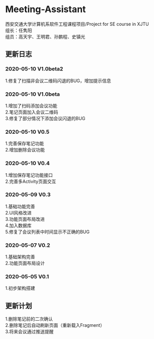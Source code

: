 # Meeting-Assistant
西安交通大学计算机系软件工程课程项目/Project for SE course in XJTU\
组长：任隽阳\
组员：高天宇、王明君、孙鹏程、史镇光

## 更新日志
### 2020-05-10 V1.0beta2
1.修复了扫描非会议二维码闪退的BUG，增加提示信息

### 2020-05-10 V1.0beta
1.增加了扫码添加会议功能\
2.笔记页面加入会议二维码\
3.修复了部分情况下添加会议闪退的BUG

### 2020-05-10 V0.5
1.完善保存笔记功能\
2.增加删除会议功能

### 2020-05-10 V0.4
1.增加保存笔记功能接口\
2.完善多Activity页面交互

### 2020-05-09 V0.3
1.基础功能完善\
2.UI风格改进\
3.功能页面布局改进\
4.加入数据库\
5.修复了会议列表中时间显示不正确的BUG

### 2020-05-07 V0.2
1.基础架构完善\
2.功能页面布局设计

### 2020-05-05 V0.1
1.初步架构搭建

## 更新计划
1.删除笔记前的二次确认\
2.删除笔记后自动刷新页面（重新载入Fragment）\
3.将来会议通过推送提醒
